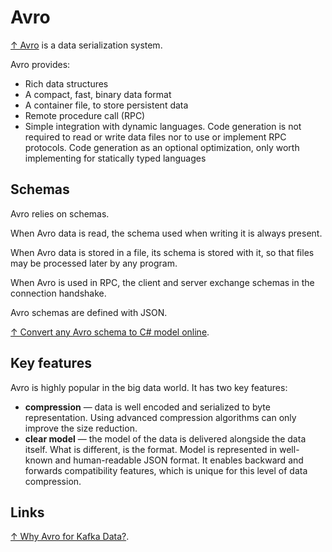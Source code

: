# Avro

[↑ Avro](https://avro.apache.org/docs) is a data serialization system.

Avro provides:

- Rich data structures
- A compact, fast, binary data format
- A container file, to store persistent data
- Remote procedure call (RPC)
- Simple integration with dynamic languages. Code generation is not required to read or write data files nor to use or implement RPC protocols. Code generation as an optional optimization, only worth implementing for statically typed languages

## Schemas

Avro relies on schemas.

When Avro data is read, the schema used when writing it is always present.

When Avro data is stored in a file, its schema is stored with it, so that files may be processed later by any program.

When Avro is used in RPC, the client and server exchange schemas in the connection handshake.

Avro schemas are defined with JSON.

[↑ Convert any Avro schema to C# model online](https://avroconvertonline.azurewebsites.net).

## Key features

Avro is highly popular in the big data world. It has two key features:

- **compression** — data is well encoded and serialized to byte representation. Using advanced compression algorithms can only improve the size reduction.
- **clear model** — the model of the data is delivered alongside the data itself. What is different, is the format. Model is represented in well-known and human-readable JSON format. It enables backward and forwards compatibility features, which is unique for this level of data compression.

## Links

[↑ Why Avro for Kafka Data?](https://www.confluent.io/blog/avro-kafka-data).

